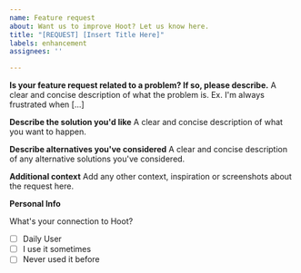 ```yaml
---
name: Feature request
about: Want us to improve Hoot? Let us know here.
title: "[REQUEST] [Insert Title Here]"
labels: enhancement
assignees: ''

---
```


**Is your feature request related to a problem? If so, please describe.**
A clear and concise description of what the problem is. Ex. I'm always frustrated when [...]

**Describe the solution you'd like**
A clear and concise description of what you want to happen.

**Describe alternatives you've considered**
A clear and concise description of any alternative solutions you've considered.

**Additional context**
Add any other context, inspiration or screenshots about the request here.

**Personal Info**

What's your connection to Hoot?

- [ ] Daily User
- [ ] I use it sometimes
- [ ] Never used it before
